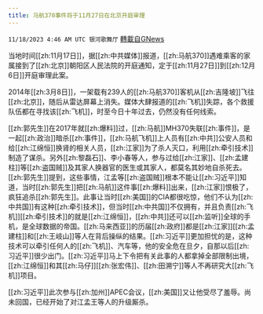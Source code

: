 ```yaml
---
title: 马航370事件将于11月27日在北京开庭审理
---
```

`11/18/2023 4:46 AM UTC 银河歌舞厅` [轉載自GNews](https://gnews.org/articles/1990278)

当地时间[[zh:11月17日]]，据[[zh:中共媒体]]报道，[[zh:马航370]]遇难乘客的家属接到了[[zh:北京]]朝阳区人民法院的开庭通知，定于[[zh:11月27日]]到[[zh:12月6日]]开庭审理此案。

2014年[[zh:3月8日]]，一架载有239人的[[zh:马航370]]客机从[[zh:吉隆坡]]飞往[[zh:北京]]，随后从雷达屏幕上消失。媒体大肆报道的[[zh:飞机]]失踪，各个救援队伍都在寻找该[[zh:飞机]]，时至今日十年过去，仍然没有任何线索。

[[zh:郭先生]]在2017年就[[zh:爆料]]过，[[zh:马航]]MH370失联[[zh:事件]]，是一起[[zh:政治]]暗杀[[zh:事件]]，[[zh:马航飞机]]上人员有[[zh:中共]]公安人员和给[[zh:江绵恒]]换肾的相关人员，[[zh:江家]]为了杀人灭口，利用[[zh:牵引技术]]制造了谋杀。另外[[zh:黎磊石]]、李小春等人，参与过给[[zh:江家]]、[[zh:孟建柱]]等[[zh:盗国贼]]及其家人换器官的医生或其家人，都莫名其妙地自杀死去。[[zh:郭先生]]提到，这些事情，江孟等[[zh:盗国贼]]根本不能让[[zh:习近平]]知道，当时[[zh:郭先生]]把[[zh:马航]]这件事[[zh:爆料]]出来，[[zh:江家]]恨极了，疯狂追杀[[zh:郭先生]]。此事让当时[[zh:美国]]的CIA都很吃惊，他们不认为[[zh:中共国]]有这种[[zh:牵引技术]]，但当时[[zh:中共国]]不仅拥有，并且负责[[zh:飞机]][[zh:牵引技术]]的就是[[zh:江绵恒]]，[[zh:中共]]还可以[[zh:监听]]全球的手机，是全球数据的帝国。[[zh:马来西亚]]的历届[[zh:政府]]都是[[zh:江家]][[zh:孟建柱]]和[[zh:王岐山]]等人在背后操纵的结果。[[zh:习近平]]更加担忧的是，这种技术可以牵引任何人的[[zh:飞机]]、汽车等，他的安全危在旦夕，自那以后[[zh:习近平]]很少出门。[[zh:习近平]]马上下令把有关此事的人都拿掉全部限制出境，[[zh:江绵恒]]和其[[zh:马仔]][[zh:张宏伟]]、[[zh:田溯宁]]等人不再研究大[[zh:飞机]]项目。

[[zh:习近平]]此次参与[[zh:加州]]APEC会议，[[zh:美国]]又让他受尽了羞辱。尚未回国，已经开始了对江孟王等人的升级厮杀。
